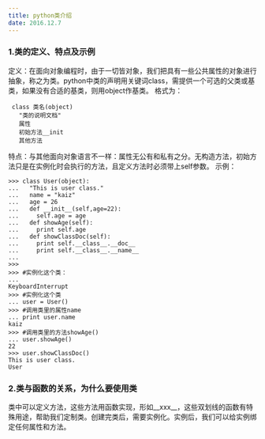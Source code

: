 ```yaml
---
title: python类介绍
date: 2016.12.7
---
```

### 1.类的定义、特点及示例
定义：在面向对象编程时，由于一切皆对象，我们把具有一些公共属性的对象进行抽象，称之为类。python中类的声明用关键词class，需提供一个可选的父类或基类，如果没有合适的基类，则用object作基类。
格式为：
```
 class 类名(object)
   "类的说明文档"
   属性
   初始方法__init
   其他方法
```
特点：与其他面向对象语言不一样：属性无公有和私有之分。无构造方法，初始方法只是在实例化时会执行的方法，且定义方法时必须带上self参数。
示例：
```
>>> class User(object):
...   "This is user class."
...   name = "kaiz"
...   age = 26
...   def __init__(self,age=22):
...     self.age = age
...   def showAge(self):
...     print self.age
...   def showClassDoc(self):
...     print self.__class__.__doc__
...     print self.__class__.__name__
...
>>>
>>> #实例化这个类：
...
KeyboardInterrupt
>>> #实例化这个类
... user = User()
>>> #调用类里的属性name
... print user.name
kaiz
>>> #调用类里的方法showAge()
... user.showAge()
22
>>> user.showClassDoc()
This is user class.
User
```
### 2.类与函数的关系，为什么要使用类
类中可以定义方法，这些方法用函数实现，形如__xxx__，这些双划线的函数有特殊用途，帮助我们定制类。创建完类后，需要实例化。实例后，我们可以给实例绑定任何属性和方法。
